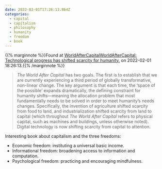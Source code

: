 ```yaml
---
date: 2022-02-01T17:26:13.864Z
categories:
  - capital
  - capitalism
  - philosophy
  - humanity
  - freedom
  - book
---
```

{{% marginnote %}}Found at [WorldAfterCapitalWorldAfterCapital: Technological progress has shifted scarcity for humanity.](https://github.com/WorldAfterCapital/WorldAfterCapital) on 2022-02-01 18:26:13.{{% /marginnote %}}

> _The World After Capital_ has two goals. The first is to establish that we are currently experiencing a third period of globally transformative, non-linear change. The key argument is that each time, the ‘space of the possible’ expands dramatically, the defining constraint for humanity shifts—meaning the allocation problem that most fundamentally needs to be solved in order to meet humanity’s needs changes. Specifically, the invention of agriculture shifted scarcity from food to land, and industrialization shifted scarcity from land to capital (which throughout _The World After Capital_ refers to physical capital, such as machines and buildings, unless otherwise noted). Digital technology is now shifting scarcity from capital to attention.

Interesting book about capitalism and the three freedoms:
-   Economic freedom: instituting a universal basic income.
-   Informational freedom: broadening access to information and computation.
-   Psychological freedom: practicing and encouraging mindfulness.

